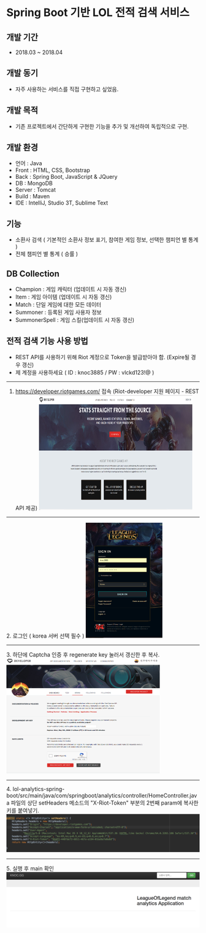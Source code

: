 
# Spring Boot 기반 LOL 전적 검색 서비스

## 개발 기간
* 2018.03 ~ 2018.04

## 개발 동기
* 자주 사용하는 서비스를 직접 구현하고 싶었음.

## 개발 목적
* 기존 프로젝트에서 간단하게 구현한 기능을 추가 및 개선하여 독립적으로 구현.

## 개발 환경
* 언어 : Java
* Front : HTML, CSS, Bootstrap
* Back : Spring Boot, JavaScript & JQuery
* DB : MongoDB
* Server : Tomcat
* Build : Maven
* IDE : IntelliJ, Studio 3T, Sublime Text
## 기능
* 소환사 검색 ( 기본적인 소환사 정보 표기, 참여한 게임 정보, 선택한 챔피언 별 통계 )
* 전체 챔피언 별 통계 ( 승률 ) 
## DB Collection
* Champion : 게임 캐릭터 (업데이트 시 자동 갱신)
* Item : 게임 아이템 (업데이트 시 자동 갱신)
* Match : 단일 게임에 대한 모든 데이터
* Summoner : 등록된 게임 사용자 정보
* SummonerSpell : 게임 스킬(업데이트 시 자동 갱신)

## 전적 검색 기능 사용 방법
* REST API를 사용하기 위해 Riot 계정으로 Token을 발급받아야 함. (Expire될 경우 갱신)
* 제 계정을 사용하세요 ( ID : knoc3885 / PW : vlckd123!@ )
<hr/>

1. https://developer.riotgames.com/ 접속 (Riot-developer 지원 페이지 - REST API 제공)
<img src = "./img/developer 메인.png" width="400" height="300"></img>
<hr/>
2. 로그인 ( korea 서버 선택 필수 )
<img src = "./img/로그인.png" width="200" height="300"></img>
<hr/>
3. 하단에 Captcha 인증 후 regenerate key 눌러서 갱신한 후 복사.
<img src = "./img/갱신.png" width="400" height="300"></img>
<hr/>
4. lol-analytics-spring-boot/src/main/java/com/springboot/analytics/controller/HomeController.java 파일의 
   상단 setHeaders 메소드의 "X-Riot-Token" 부분의 2번째 param에 복사한 키를 붙여넣기.
<img src = "./img/setHeaders.png" ></img>
<hr/>
5. 실행 후 main 확인
<img src = "./img/메인.png" ></img>
